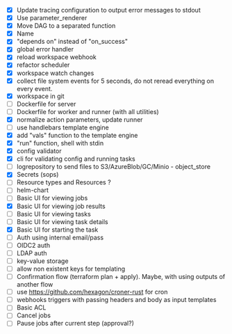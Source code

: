 - [x] Update tracing configuration to output error messages to stdout
- [x] Use parameter_renderer
- [x] Move DAG to a separated function
- [x] Name
- [X] "depends on" instead of "on_success"
- [X] global error handler
- [X] reload workspace webhook
- [X] refactor scheduler
- [X] workspace watch changes
- [X] collect file system events for 5 seconds, do not reread everything on every event.
- [X] workspace in git
- [ ] Dockerfile for server
- [ ] Dockerfile for worker and runner (with all utilities)
- [X] normalize action parameters, update runner
- [ ] use handlebars template engine
- [X] add "vals" function to the template engine
- [X] "run" function, shell with stdin
- [X] config validator
- [X] cli for validating config and running tasks
- [ ] logrepository to send files to S3/AzureBlob/GC/Minio - object_store
- [X] Secrets (sops)
- [ ] Resource types and Resources ?
- [ ] helm-chart
- [ ] Basic UI for viewing jobs
- [X] Basic UI for viewing job results
- [ ] Basic UI for viewing tasks
- [ ] Basic UI for viewing task details
- [X] Basic UI for starting the task
- [ ] Auth using internal email/pass
- [ ] OIDC2 auth
- [ ] LDAP auth
- [ ] key-value storage
- [ ] allow non existent keys for templating
- [ ] Confirmation flow (terraform plan + apply).
      Maybe, with using outputs of another flow
- [ ] use https://github.com/hexagon/croner-rust for cron
- [ ] webhooks triggers with passing headers and body as input templates
- [ ] Basic ACL
- [ ] Cancel jobs
- [ ] Pause jobs after current step (approval?)
